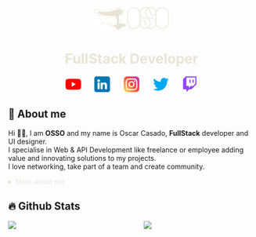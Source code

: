 <div align="center">
  <img style="margin-top:-100px; width:30%;" src="https://github.com/OscarCasadoLorenzo/OscarCasadoLorenzo/blob/main/images/logos/GithubBanner.png"/>
</div>

<h1 style="color:#E9E5D6" align="center">FullStack Developer</h1>

<p align="center">
  <a href="https://www.youtube.com/"><img width="32px" alt="Youtube" title="Youtube" src="https://github.com/OscarCasadoLorenzo/OscarCasadoLorenzo/blob/main/images/icons/youtube.png"/></a>
  &#8287;&#8287;&#8287;&#8287;&#8287;
  <a href="https://www.linkedin.com/in/oscarcasadolorenzo/"><img width="32px" alt="LinkedIn" title="LinkedIn" src="https://github.com/OscarCasadoLorenzo/OscarCasadoLorenzo/blob/main/images/icons/linkedin.png"/></a>
  &#8287;&#8287;&#8287;&#8287;&#8287;
  <a href="https://www.instagram.com/osso.branding/"><img width="32px" alt="Instagram" title="Instagram" src="https://github.com/OscarCasadoLorenzo/OscarCasadoLorenzo/blob/main/images/icons/instagram.png"></a>
  &#8287;&#8287;&#8287;&#8287;&#8287;
  <a href="https://twitter.com/"><img width="32px" alt="Twitter" title="Twitter" src="https://github.com/OscarCasadoLorenzo/OscarCasadoLorenzo/blob/main/images/icons/twitter.png"/></a>
  &#8287;&#8287;&#8287;&#8287;&#8287;
  <a href="https://www.twitch.tv/"><img width="32px" alt="Twitch" title="Twitch" src="https://github.com/OscarCasadoLorenzo/OscarCasadoLorenzo/blob/main/images/icons/twitch.png"/></a>
</p>

## 🧡 About me

Hi 👋🏻, I am **OSSO** and my name is Oscar Casado, **FullStack** developer and UI designer.   
I specialise in Web & API Development like freelance or employee adding value and innovating solutions to my projects.  
I love networking, take part of a team and create community.  



<details style="color:#E9E5D6">
  <summary style="color:#E9E5D6">
    More about me
  </summary>
  
- 🔭 I’m currently on a journey to build **great** things

- 🌱 I’m currently learning about **project management** 

- 🤝 I’ll help developers to **boost** their **carrers**

- 📈 Ask me about **open source, software development and job availability**

- 📫 Reach me out at **[Linkedin](https://www.linkedin.com/in/oscarcasadolorenzo/)**
</details>



 ## 🔥 Github Stats

<img align="left" width="45%" src="https://github-readme-stats.vercel.app/api?username=OscarCasadoLorenzo&hide_border=radical&title_color=F2CF4F&bg_color=094F59&text_color=E9E5D6&show_icons=true&theme=highcontrast">
<img align="right" width="45%" src="https://github-readme-stats.vercel.app/api/top-langs/?username=OscarCasadoLorenzo&layout=compact&hide_border=true&bg_color=094F59&text_color=E9E5D6&title_color=F2CF4F">

